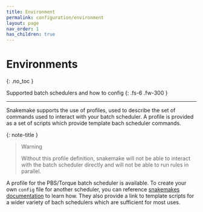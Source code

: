 ```yaml
---
title: Environment
permalink: configuration/environment
layout: page
nav_order: 1
has_children: true
---
```


# Environments
{: .no_toc }

Supported batch schedulers and how to config
{: .fs-6 .fw-300 }

---

Snakemake supports the use of profiles, used to describe the set of commands used to interact with your batch scheduler. A profile is provided as a set of scripts which provide template bach scheduler commands.

{: note-title }
> Warning
>
> Without this profile definition, snakemake will not be able to interact with the batch scheduler directly and will not be able to run rules in parallel.


A profile for the PBS/Torque batch scheduler is available. To create your own `config` file for another scheduler, you can reference [snakemakes documentation]() to learn how. They also provide a link to template scripts for a wider variety of bach schedulers which are sufficient for most uses.
<!-- TODO: Provide link -->
